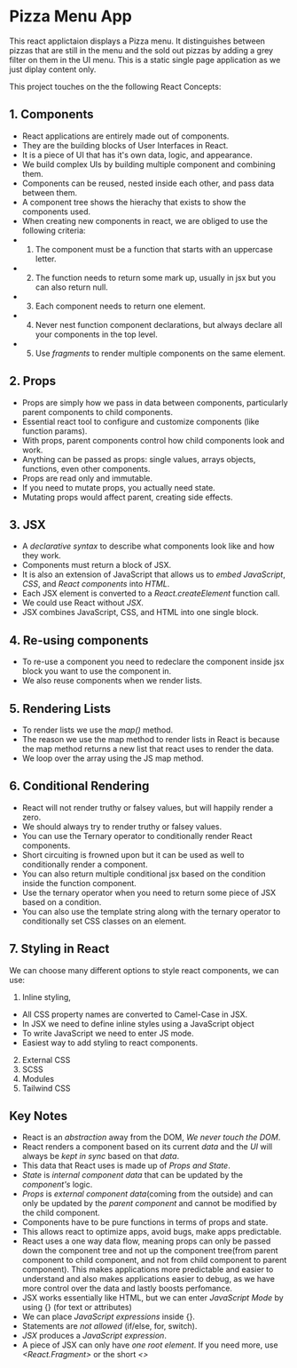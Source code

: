 # Pizza Menu App

This react applictaion displays a Pizza menu. It distinguishes between pizzas that are still in the menu and the sold out pizzas by adding a grey filter on them in the UI menu. This is a static single page application as we just diplay content only.

This project touches on the the following React Concepts:

## 1. Components

- React applications are entirely made out of components.
- They are the building blocks of User Interfaces in React.
- It is a piece of UI that has it's own data, logic, and appearance.
- We build complex UIs by building multiple component and combining them.
- Components can be reused, nested inside each other, and pass data between them.
- A component tree shows the hierachy that exists to show the components used.
- When creating new components in react, we are obliged to use the following criteria:
- 1. The component must be a function that starts with an uppercase letter.
- 2. The function needs to return some mark up, usually in jsx but you can also return null.
- 3. Each component needs to return one element.
- 4. Never nest function component declarations, but always declare all your components in the top level.
- 5. Use _fragments_ to render multiple components on the same element.

## 2. Props

- Props are simply how we pass in data between components, particularly parent components to child components.
- Essential react tool to configure and customize components (like function params).
- With props, parent components control how child components look and work.
- Anything can be passed as props: single values, arrays objects, functions, even other components.
- Props are read only and immutable.
- If you need to mutate props, you actually need state.
- Mutating props would affect parent, creating side effects.

## 3. JSX

- A _declarative syntax_ to describe what components look like and how they work.
- Components must return a block of JSX.
- It is also an extension of JavaScript that allows us to _embed_ _JavaScript_, _CSS_, and _React components_ into _HTML_.
- Each JSX element is converted to a _React.createElement_ function call.
- We could use React without _JSX_.
- JSX combines JavaScript, CSS, and HTML into one single block.

## 4. Re-using components

- To re-use a component you need to redeclare the component inside jsx block you want to use the component in.
- We also reuse components when we render lists.

## 5. Rendering Lists

- To render lists we use the _map()_ method.
- The reason we use the map method to render lists in React is because the map method returns a new list that react uses to render the data.
- We loop over the array using the JS map method.

## 6. Conditional Rendering

- React will not render truthy or falsey values, but will happily render a zero.
- We should always try to render truthy or falsey values.
- You can use the Ternary operator to conditionally render React components.
- Short circuiting is frowned upon but it can be used as well to conditionally render a component.
- You can also return multiple conditional jsx based on the condition inside the function component.
- Use the ternary operator when you need to return some piece of JSX based on a condition.
- You can also use the template string along with the ternary operator to conditionally set CSS classes on an element.

## 7. Styling in React

We can choose many different options to style react components, we can use:

1. Inline styling,

- All CSS property names are converted to Camel-Case in JSX.
- In JSX we need to define inline styles using a JavaScript object
- To write JavaScript we need to enter JS mode.
- Easiest way to add styling to react components.

2. External CSS
3. SCSS
4. Modules
5. Tailwind CSS

## Key Notes

- React is an _abstraction_ away from the DOM, _We never touch the DOM_.
- React renders a component based on its current _data_ and the _UI_ will always be _kept in_ _sync_ based on that _data_.
- This data that React uses is made up of _Props and State_.
- _State_ is _internal component data_ that can be updated by the _component's_ logic.
- _Props_ is _external component data_(coming from the outside) and can only be updated by the _parent component_ and cannot be modified by the child component.
- Components have to be pure functions in terms of props and state.
- This allows react to optimize apps, avoid bugs, make apps predictable.
- React uses a one way data flow, meaning props can only be passed down the component tree and not up the component tree(from parent component to child component, and not from child component to parent component).
  This makes applications more predictable and easier to understand and also makes applications easier to debug, as we have more control over the data and lastly boosts perfomance.
- JSX works essentially like HTML, but we can enter _JavaScript Mode_ by using {} (for text or attributes)
- We can place _JavaScript expressions_ inside {}.
- Statements are _not allowed_ (if/else, for, switch).
- _JSX_ produces a _JavaScript expression_.
- A piece of JSX can only have _one root element_. If you need more, use _<React.Fragment>_ or the short _<>_
